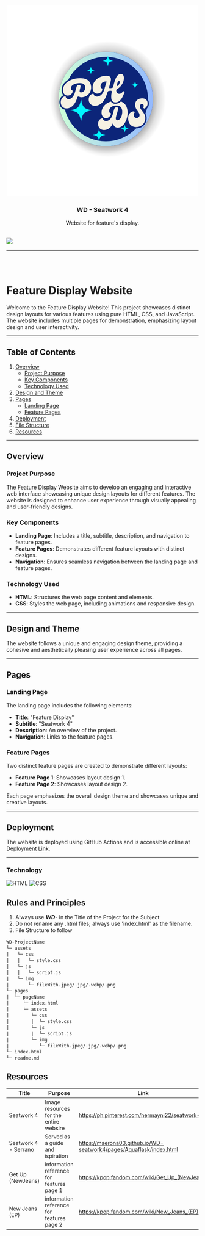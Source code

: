 <a name="readme-top"/>

<br/>

<br />
<div align="center">
  <a href="https://github.com/Hermayni">

<img src="./assets/images/PH (2).png" alt="PHDS" >
  </a>
  <h3 align="center">WD - Seatwork 4</h3>
</div>
<div align="center">
 Website for feature's display.
</div>

<br />



![](https://visit-counter.vercel.app/counter.png?page=Hermayni/WD-Seatwork-4)

---

<br />
<br />

# Feature Display Website

Welcome to the Feature Display Website! This project showcases distinct design layouts for various features using pure HTML, CSS, and JavaScript. The website includes multiple pages for demonstration, emphasizing layout design and user interactivity.

---

## Table of Contents

1. [Overview](#overview)
    - [Project Purpose](#project-purpose)
    - [Key Components](#key-components)
    - [Technology Used](#technology-used)
2. [Design and Theme](#design-and-theme)
3. [Pages](#pages)
    - [Landing Page](#landing-page)
    - [Feature Pages](#feature-pages)
4. [Deployment](#deployment)
5. [File Structure](#file-structure)
6. [Resources](#resources)

---

## Overview

### Project Purpose

The Feature Display Website aims to develop an engaging and interactive web interface showcasing unique design layouts for different features. The website is designed to enhance user experience through visually appealing and user-friendly designs.

### Key Components

- **Landing Page**: Includes a title, subtitle, description, and navigation to feature pages.
- **Feature Pages**: Demonstrates different feature layouts with distinct designs.
- **Navigation**: Ensures seamless navigation between the landing page and feature pages.

### Technology Used

- **HTML**: Structures the web page content and elements.
- **CSS**: Styles the web page, including animations and responsive design.

---

## Design and Theme

The website follows a unique and engaging design theme, providing a cohesive and aesthetically pleasing user experience across all pages.

---

## Pages

### Landing Page

The landing page includes the following elements:

- **Title**: "Feature Display"
- **Subtitle**: "Seatwork 4"
- **Description**: An overview of the project.
- **Navigation**: Links to the feature pages.

### Feature Pages

Two distinct feature pages are created to demonstrate different layouts:

- **Feature Page 1**: Showcases layout design 1.
- **Feature Page 2**: Showcases layout design 2.

Each page emphasizes the overall design theme and showcases unique and creative layouts.

---

## Deployment

The website is deployed using GitHub Actions and is accessible online at [Deployment Link](#).

---


### Technology
<!-- TODO: List of Technology Used -->
![HTML](https://img.shields.io/badge/HTML-E34F26?style=for-the-badge&logo=html5&logoColor=white)
![CSS](https://img.shields.io/badge/CSS-1572B6?style=for-the-badge&logo=css3&logoColor=white)






## Rules and Principles
1. Always use ***WD-*** in the Title of the Project for the Subject
2. Do not rename any .html files; always use 'index.html' as the filename.
3. File Structure to follow

```
WD-ProjectName
└─ assets
|   └─ css
|   |   └─ style.css
|   └─ js
|   |   └─ script.js
|   └─ img
|       └─ fileWith.jpeg/.jpg/.webp/.png
└─ pages
|  └─ pageName
|     └─ index.html
|     └─ assets
|        └─ css
|        |  └─ style.css
|        └─ js
|        |  └─ script.js
|        └─ img
|           └─ fileWith.jpeg/.jpg/.webp/.png
└─ index.html
└─ readme.md
```

## Resources


| Title | Purpose | Link |
|-|-|-|
|Seatwork 4| Image resources for the entire websire | https://ph.pinterest.com/hermayni22/seatwork-4/ |
|Seatwork 4 - Serrano | Served as a guide and ispiration | https://maerona03.github.io/WD-seatwork4/pages/Aquaflask/index.html|
|Get Up (NewJeans)| information reference for features page 1 | https://kpop.fandom.com/wiki/Get_Up_(NewJeans) |
| New Jeans (EP) | information reference for features page 2 | https://kpop.fandom.com/wiki/New_Jeans_(EP) |


